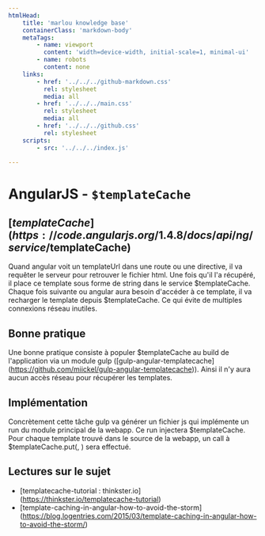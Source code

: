 ```yaml
---
htmlHead:
    title: 'marlou knowledge base' 
    containerClass: 'markdown-body'
    metaTags:
        - name: viewport
          content: 'width=device-width, initial-scale=1, minimal-ui'
        - name: robots
          content: none
    links:
        - href: '../../../github-markdown.css'
          rel: stylesheet
          media: all
        - href: '../../../main.css'
          rel: stylesheet
          media: all
        - href: '../../../github.css'
          rel: stylesheet
    scripts:
        - src: '../../../index.js'

---
```


# AngularJS - `$templateCache`

## [$templateCache] (https://code.angularjs.org/1.4.8/docs/api/ng/service/$templateCache)

Quand angular voit un templateUrl dans une route ou une directive, il va requêter le serveur pour retrouver le fichier html. 
Une fois qu'il l'a récupéré, il place ce template sous forme de string dans le service $templateCache.
Chaque fois suivante ou angular aura besoin d'accéder à ce template, il va recharger le template depuis $templateCache.
Ce qui évite de multiples connexions réseau inutiles.

## Bonne pratique

Une bonne pratique consiste à populer $templateCache au build de l'application via un module gulp ([gulp-angular-templatecache] (https://github.com/miickel/gulp-angular-templatecache)).
Ainsi il n'y aura aucun accès réseau pour récupérer les templates.

## Implémentation

Concrètement cette tâche gulp va générer un fichier js qui implémente un run du module principal de la webapp.
Ce run injectera $templateCache.
Pour chaque template trouvé dans le source de la webapp, un call à $templateCache.put(<templateUrl>, <templateHtmlContent>) sera effectué.

## Lectures sur le sujet

- [templatecache-tutorial : thinkster.io] (https://thinkster.io/templatecache-tutorial)
- [template-caching-in-angular-how-to-avoid-the-storm] (https://blog.logentries.com/2015/03/template-caching-in-angular-how-to-avoid-the-storm/)
